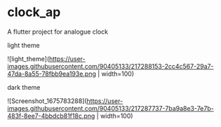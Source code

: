 # clock_ap

A flutter project for analogue clock 

light theme

 ![light_theme](https://user-images.githubusercontent.com/90405133/217288153-2cc4c567-29a7-47da-8a55-78fbb9ea193e.png | width=100)


dark theme

![Screenshot_1675783288](https://user-images.githubusercontent.com/90405133/217287737-7ba9a8e3-7e7b-483f-8ee7-4bbdcb81f18c.png | width=100)




